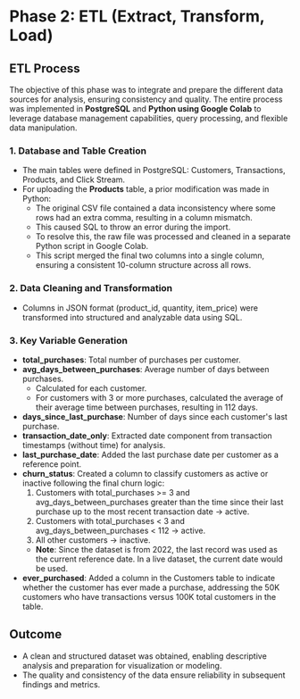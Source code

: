# Phase 2: ETL (Extract, Transform, Load)

## ETL Process

The objective of this phase was to integrate and prepare the different data sources for analysis, ensuring consistency and quality. The entire process was implemented in **PostgreSQL** and **Python using Google Colab** to leverage database management capabilities, query processing, and flexible data manipulation.

### 1. Database and Table Creation
- The main tables were defined in PostgreSQL: Customers, Transactions, Products, and Click Stream.
- For uploading the **Products** table, a prior modification was made in Python:
  - The original CSV file contained a data inconsistency where some rows had an extra comma, resulting in a column mismatch.
  - This caused SQL to throw an error during the import.
  - To resolve this, the raw file was processed and cleaned in a separate Python script in Google Colab.
  - This script merged the final two columns into a single column, ensuring a consistent 10-column structure across all rows.

### 2. Data Cleaning and Transformation
- Columns in JSON format (product_id, quantity, item_price) were transformed into structured and analyzable data using SQL.

### 3. Key Variable Generation
- **total_purchases**: Total number of purchases per customer.
- **avg_days_between_purchases**: Average number of days between purchases.
  - Calculated for each customer.
  - For customers with 3 or more purchases, calculated the average of their average time between purchases, resulting in 112 days.
- **days_since_last_purchase**: Number of days since each customer's last purchase.
- **transaction_date_only**: Extracted date component from transaction timestamps (without time) for analysis.
- **last_purchase_date**: Added the last purchase date per customer as a reference point.
- **churn_status**: Created a column to classify customers as active or inactive following the final churn logic:
  1. Customers with total_purchases >= 3 and avg_days_between_purchases greater than the time since their last purchase up to the most recent transaction date → active.
  2. Customers with total_purchases < 3 and avg_days_between_purchases < 112 → active.
  3. All other customers → inactive.
  - **Note**: Since the dataset is from 2022, the last record was used as the current reference date. In a live dataset, the current date would be used.
- **ever_purchased**: Added a column in the Customers table to indicate whether the customer has ever made a purchase, addressing the 50K customers who have transactions versus 100K total customers in the table.

## Outcome
- A clean and structured dataset was obtained, enabling descriptive analysis and preparation for visualization or modeling.
- The quality and consistency of the data ensure reliability in subsequent findings and metrics.
